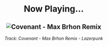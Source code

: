<div align="center"> 
<h1>Now Playing...</h1>

![Covenant - Max Brhon Remix](https://i.scdn.co/image/ab67616d00001e026a8710ade2fb2da3d341acf0)
--
_<p>Track: Covenant - Max Brhon Remix - Lazerpunk </p>_
</div>
